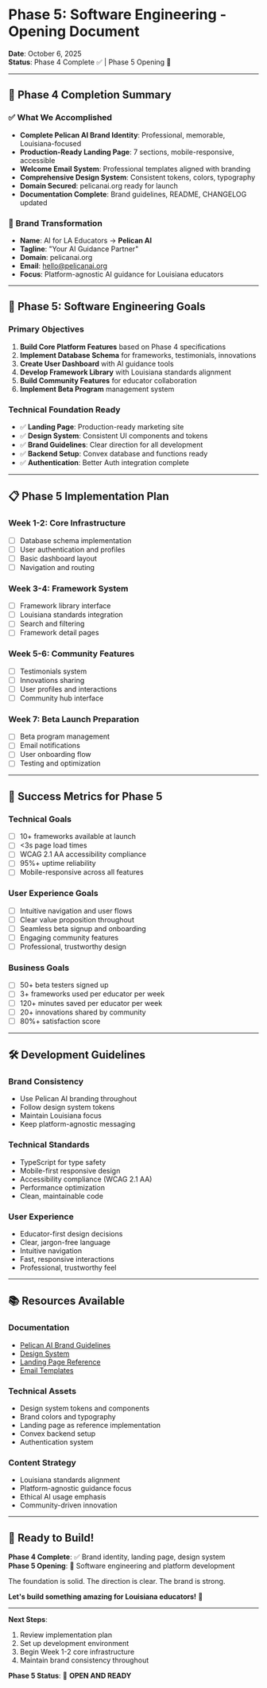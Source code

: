 # Phase 5: Software Engineering - Opening Document

**Date**: October 6, 2025  
**Status**: Phase 4 Complete ✅ | Phase 5 Opening 🚀

---

## 🎯 Phase 4 Completion Summary

### ✅ **What We Accomplished**
- **Complete Pelican AI Brand Identity**: Professional, memorable, Louisiana-focused
- **Production-Ready Landing Page**: 7 sections, mobile-responsive, accessible
- **Welcome Email System**: Professional templates aligned with branding
- **Comprehensive Design System**: Consistent tokens, colors, typography
- **Domain Secured**: pelicanai.org ready for launch
- **Documentation Complete**: Brand guidelines, README, CHANGELOG updated

### 🎨 **Brand Transformation**
- **Name**: AI for LA Educators → **Pelican AI**
- **Tagline**: "Your AI Guidance Partner"
- **Domain**: pelicanai.org
- **Email**: hello@pelicanai.org
- **Focus**: Platform-agnostic AI guidance for Louisiana educators

---

## 🚀 Phase 5: Software Engineering Goals

### **Primary Objectives**
1. **Build Core Platform Features** based on Phase 4 specifications
2. **Implement Database Schema** for frameworks, testimonials, innovations
3. **Create User Dashboard** with AI guidance tools
4. **Develop Framework Library** with Louisiana standards alignment
5. **Build Community Features** for educator collaboration
6. **Implement Beta Program** management system

### **Technical Foundation Ready**
- ✅ **Landing Page**: Production-ready marketing site
- ✅ **Design System**: Consistent UI components and tokens
- ✅ **Brand Guidelines**: Clear direction for all development
- ✅ **Backend Setup**: Convex database and functions ready
- ✅ **Authentication**: Better Auth integration complete

---

## 📋 Phase 5 Implementation Plan

### **Week 1-2: Core Infrastructure**
- [ ] Database schema implementation
- [ ] User authentication and profiles
- [ ] Basic dashboard layout
- [ ] Navigation and routing

### **Week 3-4: Framework System**
- [ ] Framework library interface
- [ ] Louisiana standards integration
- [ ] Search and filtering
- [ ] Framework detail pages

### **Week 5-6: Community Features**
- [ ] Testimonials system
- [ ] Innovations sharing
- [ ] User profiles and interactions
- [ ] Community hub interface

### **Week 7: Beta Launch Preparation**
- [ ] Beta program management
- [ ] Email notifications
- [ ] User onboarding flow
- [ ] Testing and optimization

---

## 🎯 Success Metrics for Phase 5

### **Technical Goals**
- [ ] 10+ frameworks available at launch
- [ ] <3s page load times
- [ ] WCAG 2.1 AA accessibility compliance
- [ ] 95%+ uptime reliability
- [ ] Mobile-responsive across all features

### **User Experience Goals**
- [ ] Intuitive navigation and user flows
- [ ] Clear value proposition throughout
- [ ] Seamless beta signup and onboarding
- [ ] Engaging community features
- [ ] Professional, trustworthy design

### **Business Goals**
- [ ] 50+ beta testers signed up
- [ ] 3+ frameworks used per educator per week
- [ ] 120+ minutes saved per educator per week
- [ ] 20+ innovations shared by community
- [ ] 80%+ satisfaction score

---

## 🛠️ Development Guidelines

### **Brand Consistency**
- Use Pelican AI branding throughout
- Follow design system tokens
- Maintain Louisiana focus
- Keep platform-agnostic messaging

### **Technical Standards**
- TypeScript for type safety
- Mobile-first responsive design
- Accessibility compliance (WCAG 2.1 AA)
- Performance optimization
- Clean, maintainable code

### **User Experience**
- Educator-first design decisions
- Clear, jargon-free language
- Intuitive navigation
- Fast, responsive interactions
- Professional, trustworthy feel

---

## 📚 Resources Available

### **Documentation**
- [Pelican AI Brand Guidelines](PELICAN_AI_BRAND_GUIDELINES.md)
- [Design System](src/lib/design-system.ts)
- [Landing Page Reference](src/components/LandingPage.tsx)
- [Email Templates](src/emails/WelcomeEmail.tsx)

### **Technical Assets**
- Design system tokens and components
- Brand colors and typography
- Landing page as reference implementation
- Convex backend setup
- Authentication system

### **Content Strategy**
- Louisiana standards alignment
- Platform-agnostic guidance focus
- Ethical AI usage emphasis
- Community-driven innovation

---

## 🎉 Ready to Build!

**Phase 4 Complete**: ✅ Brand identity, landing page, design system  
**Phase 5 Opening**: 🚀 Software engineering and platform development

The foundation is solid. The direction is clear. The brand is strong.

**Let's build something amazing for Louisiana educators!** 🦅

---

**Next Steps**:
1. Review implementation plan
2. Set up development environment
3. Begin Week 1-2 core infrastructure
4. Maintain brand consistency throughout

**Phase 5 Status**: 🚀 **OPEN AND READY**
